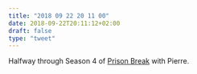 ```yaml
---
title: "2018 09 22 20 11 00"
date: 2018-09-22T20:11:12+02:00
draft: false
type: "tweet"
---
```

Halfway through Season 4 of [Prison Break](https://en.wikipedia.org/wiki/Prison_Break) with Pierre.
